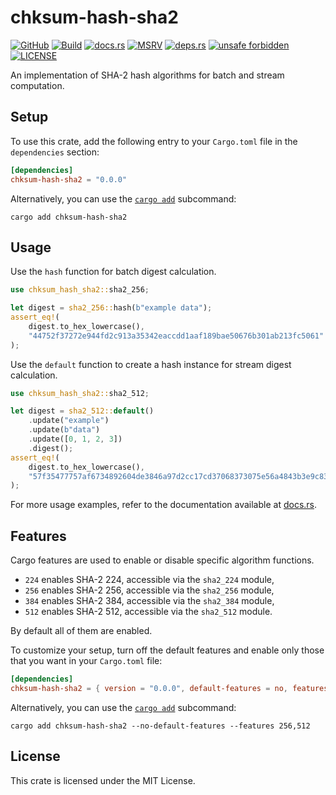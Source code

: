 # chksum-hash-sha2

[![GitHub](https://img.shields.io/badge/github-chksum--rs%2Fhash--sha2-24292e?style=flat-square&logo=github "GitHub")](https://github.com/chksum-rs/hash-sha2)
[![Build](https://img.shields.io/github/actions/workflow/status/chksum-rs/hash-sha2/rust.yml?branch=master&style=flat-square&logo=github "Build")](https://github.com/chksum-rs/hash-sha2/actions/workflows/rust.yml)
[![docs.rs](https://img.shields.io/docsrs/chksum-hash-sha2?style=flat-square&logo=docsdotrs "docs.rs")](https://docs.rs/chksum-hash-sha2/)
[![MSRV](https://img.shields.io/badge/MSRV-1.63.0-informational?style=flat-square "MSRV")](https://github.com/chksum-rs/hash-sha2/blob/master/Cargo.toml)
[![deps.rs](https://deps.rs/crate/chksum-hash-sha2/0.0.0/status.svg?style=flat-square "deps.rs")](https://deps.rs/crate/chksum-hash-sha2/0.0.0)
[![unsafe forbidden](https://img.shields.io/badge/unsafe-forbidden-success.svg?style=flat-square "unsafe forbidden")](https://github.com/rust-secure-code/safety-dance)
[![LICENSE](https://img.shields.io/github/license/chksum-rs/hash-sha2?style=flat-square "LICENSE")](https://github.com/chksum-rs/hash-sha2/blob/master/LICENSE)

An implementation of SHA-2 hash algorithms for batch and stream computation.

## Setup

To use this crate, add the following entry to your `Cargo.toml` file in the `dependencies` section:

```toml
[dependencies]
chksum-hash-sha2 = "0.0.0"
```

Alternatively, you can use the [`cargo add`](https://doc.rust-lang.org/cargo/commands/cargo-add.html) subcommand:

```shell
cargo add chksum-hash-sha2
```

## Usage

Use the `hash` function for batch digest calculation.

```rust
use chksum_hash_sha2::sha2_256;

let digest = sha2_256::hash(b"example data");
assert_eq!(
    digest.to_hex_lowercase(),
    "44752f37272e944fd2c913a35342eaccdd1aaf189bae50676b301ab213fc5061"
);
```

Use the `default` function to create a hash instance for stream digest calculation.

```rust
use chksum_hash_sha2::sha2_512;

let digest = sha2_512::default()
    .update("example")
    .update(b"data")
    .update([0, 1, 2, 3])
    .digest();
assert_eq!(
    digest.to_hex_lowercase(),
    "57f35477757af6734892604de3846a97d2cc17cd37068373075e56a4843b3e9c83f9b435beae9fcf1da590e73e62fe20468f52ff13b095241fec77884086b090"
);
```

For more usage examples, refer to the documentation available at [docs.rs](https://docs.rs/chksum-hash-sha2/).

## Features

Cargo features are used to enable or disable specific algorithm functions.

* `224` enables SHA-2 224, accessible via the `sha2_224` module,
* `256` enables SHA-2 256, accessible via the `sha2_256` module,
* `384` enables SHA-2 384, accessible via the `sha2_384` module,
* `512` enables SHA-2 512, accessible via the `sha2_512` module.

By default all of them are enabled.

To customize your setup, turn off the default features and enable only those that you want in your `Cargo.toml` file:

```toml
[dependencies]
chksum-hash-sha2 = { version = "0.0.0", default-features = no, features = ["256", "512"] }
```

Alternatively, you can use the [`cargo add`](https://doc.rust-lang.org/cargo/commands/cargo-add.html) subcommand:

```shell
cargo add chksum-hash-sha2 --no-default-features --features 256,512
```

## License

This crate is licensed under the MIT License.
